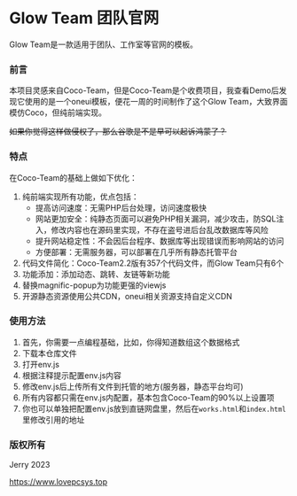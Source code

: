 # Glow Team 团队官网

Glow Team是一款适用于团队、工作室等官网的模板。

### 前言

本项目灵感来自Coco-Team，但是Coco-Team是个收费项目，我查看Demo后发现它使用的是一个oneui模板，便花一周的时间制作了这个Glow Team，大致界面模仿Coco，但纯前端实现。

~~如果你觉得这样做侵权了，那么谷歌是不是早可以起诉鸿蒙了？~~

### 特点

在Coco-Team的基础上做如下优化：

1. 纯前端实现所有功能，优点包括：
   - 提高访问速度：无需PHP后台处理，访问速度极快
   - 网站更加安全：纯静态页面可以避免PHP相关漏洞，减少攻击，防SQL注入，修改内容也在源码里实现，不存在盗号进后台乱改数据库等风险
   - 提升网站稳定性：不会因后台程序、数据库等出现错误而影响网站的访问
   - 方便部署：无需服务器，可以部署在几乎所有静态托管平台
2. 代码文件简化：Coco-Team2.2版有357个代码文件，而Glow Team只有6个
3. 功能添加：添加动态、跳转、友链等新功能
4. 替换magnific-popup为功能更强的viewjs
5. 开源静态资源使用公共CDN，oneui相关资源支持自定义CDN

### 使用方法

1. 首先，你需要一点编程基础，比如，你得知道数组这个数据格式
2. 下载本仓库文件
3. 打开env.js
4. 根据注释提示配置env.js内容
5. 修改env.js后上传所有文件到托管的地方(服务器，静态平台均可)
6. 所有内容都只需在env.js内配置，基本包含Coco-Team的90%以上设置项
7. 你也可以单独把配置env.js放到直链网盘里，然后在`works.html`和`index.html`里修改引用的地址

### 版权所有

Jerry 2023

https://www.lovepcsys.top